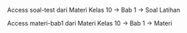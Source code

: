 Access soal-test dari Materi Kelas 10 -> Bab 1 -> Soal Latihan

Access materi-bab1 dari Materi Kelas 10 -> Bab 1 -> Materi
